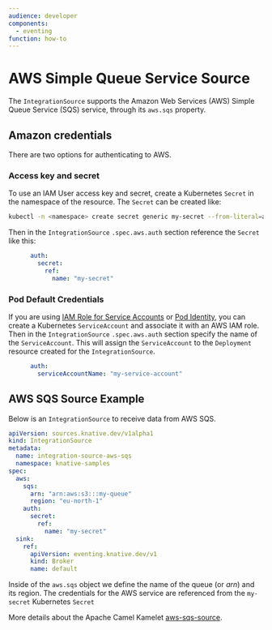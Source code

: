 ```yaml
---
audience: developer
components:
  - eventing
function: how-to
---
```


# AWS Simple Queue Service Source

The `IntegrationSource` supports the Amazon Web Services (AWS) Simple Queue Service (SQS) service, through its `aws.sqs` property.

## Amazon credentials

There are two options for authenticating to AWS.

### Access key and secret

To use an IAM User access key and secret, create a Kubernetes `Secret` in the namespace of the resource. The `Secret` can be created like:

  ```bash
  kubectl -n <namespace> create secret generic my-secret --from-literal=aws.accessKey=<accessKey> --from-literal=aws.secretKey=<secretKey>
  ```
Then in the `IntegrationSource` `.spec.aws.auth` section reference the `Secret` like this:
```yaml
      auth:
        secret:
          ref:
            name: "my-secret"
```

### Pod Default Credentials

If you are using [IAM Role for Service Accounts](https://docs.aws.amazon.com/eks/latest/userguide/iam-roles-for-service-accounts.html) or [Pod Identity](https://docs.aws.amazon.com/eks/latest/userguide/pod-identities.html), you can create a Kubernetes `ServiceAccount` and associate it with an AWS IAM role. Then in the `IntegrationSource` `.spec.aws.auth` section specify the name of the `ServiceAccount`. This will assign the `ServiceAccount` to the `Deployment` resource created for the `IntegrationSource`.
```yaml
      auth:
        serviceAccountName: "my-service-account"
```

## AWS SQS Source Example

Below is an `IntegrationSource` to receive data from AWS SQS.

  ```yaml
  apiVersion: sources.knative.dev/v1alpha1
  kind: IntegrationSource
  metadata:
    name: integration-source-aws-sqs
    namespace: knative-samples
  spec:
    aws:
      sqs:
        arn: "arn:aws:s3:::my-queue"
        region: "eu-north-1"
      auth:
        secret:
          ref:
            name: "my-secret"
    sink:
      ref:
        apiVersion: eventing.knative.dev/v1
        kind: Broker
        name: default
  ```
Inside of the `aws.sqs` object we define the name of the queue (or _arn_) and its region. The credentials for the AWS service are referenced from the `my-secret` Kubernetes `Secret`

More details about the Apache Camel Kamelet [aws-sqs-source](https://camel.apache.org/camel-kamelets/latest/aws-sqs-source.html).
